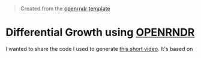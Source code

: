 > Created from the [openrndr template](https://github.com/openrndr/openrndr-template)

# Differential Growth using [OPENRNDR](https://openrndr.org/)

I wanted to share the code I used to generate [this short video](https://www.youtube.com/shorts/a4OGqRgODa8). It's based
on 